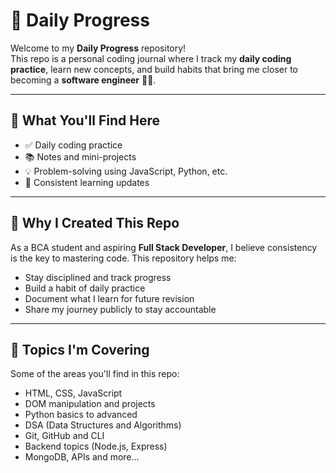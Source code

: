 # 🚀 Daily Progress

Welcome to my **Daily Progress** repository!  
This repo is a personal coding journal where I track my **daily coding practice**, learn new concepts, and build habits that bring me closer to becoming a **software engineer** 👨‍💻.

---

## 📅 What You'll Find Here

- ✅ Daily coding practice
- 📚 Notes and mini-projects
- 💡 Problem-solving using JavaScript, Python, etc.
- 🔁 Consistent learning updates

---

## 📌 Why I Created This Repo

As a BCA student and aspiring **Full Stack Developer**, I believe consistency is the key to mastering code. This repository helps me:

- Stay disciplined and track progress
- Build a habit of daily practice
- Document what I learn for future revision
- Share my journey publicly to stay accountable

---

## 🧠 Topics I'm Covering

Some of the areas you'll find in this repo:

- HTML, CSS, JavaScript
- DOM manipulation and projects
- Python basics to advanced
- DSA (Data Structures and Algorithms)
- Git, GitHub and CLI
- Backend topics (Node.js, Express)
- MongoDB, APIs and more...


